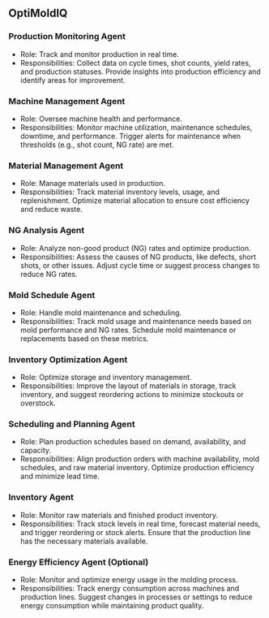 ## OptiMoldIQ

### Production Monitoring Agent
- Role: Track and monitor production in real time.
- Responsibilities: Collect data on cycle times, shot counts, yield rates, and production statuses. Provide insights into production efficiency and identify areas for improvement.

### Machine Management Agent
- Role: Oversee machine health and performance.
- Responsibilities: Monitor machine utilization, maintenance schedules, downtime, and performance. Trigger alerts for maintenance when thresholds (e.g., shot count, NG rate) are met.

### Material Management Agent
- Role: Manage materials used in production.
- Responsibilities: Track material inventory levels, usage, and replenishment. Optimize material allocation to ensure cost efficiency and reduce waste.

### NG Analysis Agent
- Role: Analyze non-good product (NG) rates and optimize production.
- Responsibilities: Assess the causes of NG products, like defects, short shots, or other issues. Adjust cycle time or suggest process changes to reduce NG rates.

### Mold Schedule Agent
- Role: Handle mold maintenance and scheduling.
- Responsibilities: Track mold usage and maintenance needs based on mold performance and NG rates. Schedule mold maintenance or replacements based on these metrics.

### Inventory Optimization Agent
- Role: Optimize storage and inventory management.
- Responsibilities: Improve the layout of materials in storage, track inventory, and suggest reordering actions to minimize stockouts or overstock.

### Scheduling and Planning Agent
- Role: Plan production schedules based on demand, availability, and capacity.
- Responsibilities: Align production orders with machine availability, mold schedules, and raw material inventory. Optimize production efficiency and minimize lead time.

### Inventory Agent
- Role: Monitor raw materials and finished product inventory.
- Responsibilities: Track stock levels in real time, forecast material needs, and trigger reordering or stock alerts. Ensure that the production line has the necessary materials available.

### Energy Efficiency Agent (Optional)
- Role: Monitor and optimize energy usage in the molding process.
- Responsibilities: Track energy consumption across machines and production lines. Suggest changes in processes or settings to reduce energy consumption while maintaining product quality.